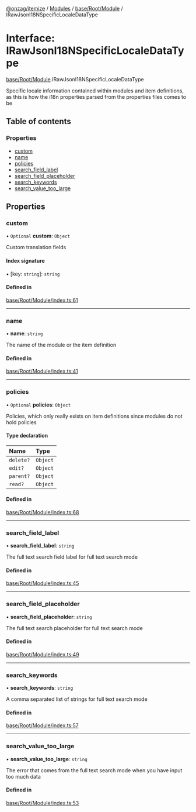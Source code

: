 [@onzag/itemize](../README.md) / [Modules](../modules.md) / [base/Root/Module](../modules/base_Root_Module.md) / IRawJsonI18NSpecificLocaleDataType

# Interface: IRawJsonI18NSpecificLocaleDataType

[base/Root/Module](../modules/base_Root_Module.md).IRawJsonI18NSpecificLocaleDataType

Specific locale information contained within modules and item
definitions, as this is how the i18n properties parsed from the
properties files comes to be

## Table of contents

### Properties

- [custom](base_Root_Module.IRawJsonI18NSpecificLocaleDataType.md#custom)
- [name](base_Root_Module.IRawJsonI18NSpecificLocaleDataType.md#name)
- [policies](base_Root_Module.IRawJsonI18NSpecificLocaleDataType.md#policies)
- [search\_field\_label](base_Root_Module.IRawJsonI18NSpecificLocaleDataType.md#search_field_label)
- [search\_field\_placeholder](base_Root_Module.IRawJsonI18NSpecificLocaleDataType.md#search_field_placeholder)
- [search\_keywords](base_Root_Module.IRawJsonI18NSpecificLocaleDataType.md#search_keywords)
- [search\_value\_too\_large](base_Root_Module.IRawJsonI18NSpecificLocaleDataType.md#search_value_too_large)

## Properties

### custom

• `Optional` **custom**: `Object`

Custom translation fields

#### Index signature

▪ [key: `string`]: `string`

#### Defined in

[base/Root/Module/index.ts:61](https://github.com/onzag/itemize/blob/f2f29986/base/Root/Module/index.ts#L61)

___

### name

• **name**: `string`

The name of the module or the item definition

#### Defined in

[base/Root/Module/index.ts:41](https://github.com/onzag/itemize/blob/f2f29986/base/Root/Module/index.ts#L41)

___

### policies

• `Optional` **policies**: `Object`

Policies, which only really exists on item definitions
since modules do not hold policies

#### Type declaration

| Name | Type |
| :------ | :------ |
| `delete?` | `Object` |
| `edit?` | `Object` |
| `parent?` | `Object` |
| `read?` | `Object` |

#### Defined in

[base/Root/Module/index.ts:68](https://github.com/onzag/itemize/blob/f2f29986/base/Root/Module/index.ts#L68)

___

### search\_field\_label

• **search\_field\_label**: `string`

The full text search field label for full text search mode

#### Defined in

[base/Root/Module/index.ts:45](https://github.com/onzag/itemize/blob/f2f29986/base/Root/Module/index.ts#L45)

___

### search\_field\_placeholder

• **search\_field\_placeholder**: `string`

The full text search placeholder for full text search mode

#### Defined in

[base/Root/Module/index.ts:49](https://github.com/onzag/itemize/blob/f2f29986/base/Root/Module/index.ts#L49)

___

### search\_keywords

• **search\_keywords**: `string`

A comma separated list of strings for full text search mode

#### Defined in

[base/Root/Module/index.ts:57](https://github.com/onzag/itemize/blob/f2f29986/base/Root/Module/index.ts#L57)

___

### search\_value\_too\_large

• **search\_value\_too\_large**: `string`

The error that comes from the full text search mode when you have input too much data

#### Defined in

[base/Root/Module/index.ts:53](https://github.com/onzag/itemize/blob/f2f29986/base/Root/Module/index.ts#L53)
